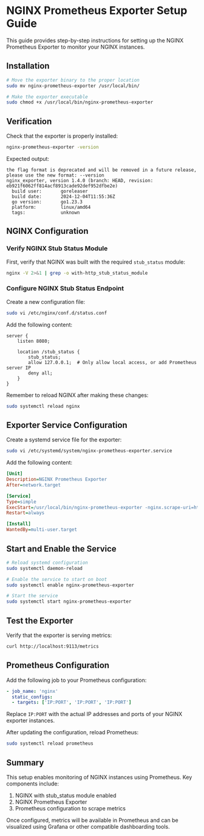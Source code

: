 # NGINX Prometheus Exporter Setup Guide

This guide provides step-by-step instructions for setting up the NGINX Prometheus Exporter to monitor your NGINX instances.

## Installation

```bash
# Move the exporter binary to the proper location
sudo mv nginx-prometheus-exporter /usr/local/bin/

# Make the exporter executable
sudo chmod +x /usr/local/bin/nginx-prometheus-exporter
```

## Verification

Check that the exporter is properly installed:

```bash
nginx-prometheus-exporter -version
```

Expected output:
```
the flag format is deprecated and will be removed in a future release, please use the new format: --version
nginx_exporter, version 1.4.0 (branch: HEAD, revision: eb921f6062ff814acf8913cade92def952dfbe2e)
  build user:       goreleaser
  build date:       2024-12-04T11:55:36Z
  go version:       go1.23.3
  platform:         linux/amd64
  tags:             unknown
```

## NGINX Configuration

### Verify NGINX Stub Status Module

First, verify that NGINX was built with the required `stub_status` module:

```bash
nginx -V 2>&1 | grep -o with-http_stub_status_module
```

### Configure NGINX Stub Status Endpoint

Create a new configuration file:

```bash
sudo vi /etc/nginx/conf.d/status.conf
```

Add the following content:

```nginx
server {
    listen 8080;
    
    location /stub_status {
        stub_status;
        allow 127.0.0.1;  # Only allow local access, or add Prometheus server IP
        deny all;
    }
}
```

Remember to reload NGINX after making these changes:

```bash
sudo systemctl reload nginx
```

## Exporter Service Configuration

Create a systemd service file for the exporter:

```bash
sudo vi /etc/systemd/system/nginx-prometheus-exporter.service
```

Add the following content:

```ini
[Unit]
Description=NGINX Prometheus Exporter
After=network.target

[Service]
Type=simple
ExecStart=/usr/local/bin/nginx-prometheus-exporter -nginx.scrape-uri=http://localhost:8080/stub_status
Restart=always

[Install]
WantedBy=multi-user.target
```

## Start and Enable the Service

```bash
# Reload systemd configuration
sudo systemctl daemon-reload

# Enable the service to start on boot
sudo systemctl enable nginx-prometheus-exporter

# Start the service
sudo systemctl start nginx-prometheus-exporter
```

## Test the Exporter

Verify that the exporter is serving metrics:

```bash
curl http://localhost:9113/metrics
```

## Prometheus Configuration

Add the following job to your Prometheus configuration:

```yaml
- job_name: 'nginx'
  static_configs:
  - targets: ['IP:PORT', 'IP:PORT', 'IP:PORT']
```

Replace `IP:PORT` with the actual IP addresses and ports of your NGINX exporter instances.

After updating the configuration, reload Prometheus:

```bash
sudo systemctl reload prometheus
```

## Summary

This setup enables monitoring of NGINX instances using Prometheus. Key components include:

1. NGINX with stub_status module enabled
2. NGINX Prometheus Exporter
3. Prometheus configuration to scrape metrics

Once configured, metrics will be available in Prometheus and can be visualized using Grafana or other compatible dashboarding tools.